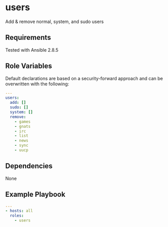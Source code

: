 users
========

Add & remove normal, system, and sudo users

Requirements
------------

Tested with Ansible 2.8.5

Role Variables
--------------

Default declarations are based on a security-forward approach and can be overwritten with the following:

```yaml
---
users:
  add: []
  sudo: []
  system: []
  remove:
    - games
    - gnats
    - irc
    - list
    - news
    - sync
    - uucp
```

Dependencies
------------

None

Example Playbook
----------------

```yaml
---
- hosts: all
  roles:
    - users
```